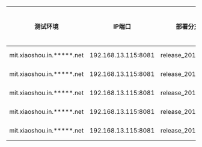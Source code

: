 | 测试环境        | IP端口   |  部署分支  |  环境状态  |是否释放|
| ---------------   | -------------  | -----------  | -------------  | -----------  |
| mit.xiaoshou.in.*****.net  |192.168.13.115:8081  | release_20180614       | busy|<button type="button">释放</button>|
| mit.xiaoshou.in.*****.net  |192.168.13.115:8081  | release_20180614       | busy|<button type="button">释放</button>|
| mit.xiaoshou.in.*****.net  |192.168.13.115:8081  | release_20180614       | free|<button type="button">释放</button>|
| mit.xiaoshou.in.*****.net  |192.168.13.115:8081  | release_20180614       | busy|<button type="button">释放</button>|
| mit.xiaoshou.in.*****.net  |192.168.13.115:8081  | release_20180614       | busy|<button type="button">释放</button>|
